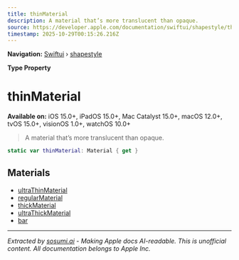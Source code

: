 ```yaml
---
title: thinMaterial
description: A material that’s more translucent than opaque.
source: https://developer.apple.com/documentation/swiftui/shapestyle/thinmaterial
timestamp: 2025-10-29T00:15:26.216Z
---
```


**Navigation:** [Swiftui](/documentation/swiftui) › [shapestyle](/documentation/swiftui/shapestyle)

**Type Property**

# thinMaterial

**Available on:** iOS 15.0+, iPadOS 15.0+, Mac Catalyst 15.0+, macOS 12.0+, tvOS 15.0+, visionOS 1.0+, watchOS 10.0+

> A material that’s more translucent than opaque.

```swift
static var thinMaterial: Material { get }
```

## Materials

- [ultraThinMaterial](/documentation/swiftui/shapestyle/ultrathinmaterial)
- [regularMaterial](/documentation/swiftui/shapestyle/regularmaterial)
- [thickMaterial](/documentation/swiftui/shapestyle/thickmaterial)
- [ultraThickMaterial](/documentation/swiftui/shapestyle/ultrathickmaterial)
- [bar](/documentation/swiftui/shapestyle/bar)

---

*Extracted by [sosumi.ai](https://sosumi.ai) - Making Apple docs AI-readable.*
*This is unofficial content. All documentation belongs to Apple Inc.*
